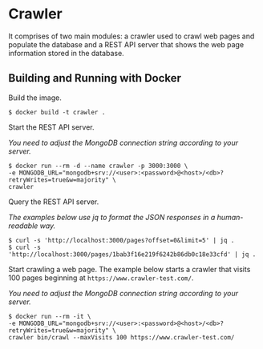 # Crawler

It comprises of two main modules: a crawler used to crawl web pages and populate the database and a REST API server that shows the web page information stored in the database.

## Building and Running with Docker

Build the image.

```
$ docker build -t crawler .
```

Start the REST API server.

_You need to adjust the MongoDB connection string according to your server._

```
$ docker run --rm -d --name crawler -p 3000:3000 \
-e MONGODB_URL="mongodb+srv://<user>:<password>@<host>/<db>?retryWrites=true&w=majority" \
crawler
```

Query the REST API server.

_The examples below use jq to format the JSON responses in a human-readable way._

```
$ curl -s 'http://localhost:3000/pages?offset=0&limit=5' | jq .
$ curl -s 'http://localhost:3000/pages/1bab3f16e219f6242b86db0c18e33cfd' | jq .
```

Start crawling a web page. The example below starts a crawler that visits 100 pages beginning at `https://www.crawler-test.com/`.

_You need to adjust the MongoDB connection string according to your server._

```
$ docker run --rm -it \
-e MONGODB_URL="mongodb+srv://<user>:<password>@<host>/<db>?retryWrites=true&w=majority" \
crawler bin/crawl --maxVisits 100 https://www.crawler-test.com/
```
